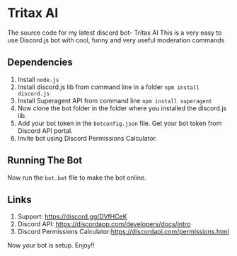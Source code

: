 # Tritax AI
The source code for my latest discord bot- Tritax AI
This is a very easy to use Discord.js bot with cool, funny and very useful moderation commands
## Dependencies
1. Install ```node.js```
2. Install discord.js lib from command line in a folder ```npm install discord.js```
3. Install Superagent API from command line ```npm install superagent```
4. Now clone the bot folder in the folder where you installed the discord.js lib.
5. Add your bot token in the ```botconfig.json``` file. Get your bot token from Discord API portal.
6. Invite bot using Discord Permissions Calculator.

## Running The Bot
Now run the ```bot.bat``` file to make the bot online.

## Links
1. Support: https://discord.gg/DVfHCeK
2. Discord API: https://discordapp.com/developers/docs/intro
3. Discord Permissions Calculator:https://discordapi.com/permissions.html

Now your bot is setup. Enjoy!!
